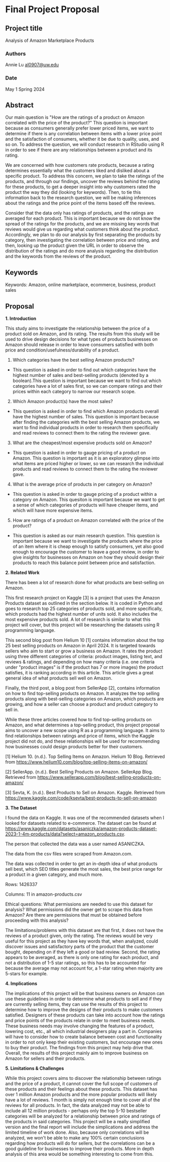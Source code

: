 # Final Project Proposal

## Project title

Analysis of Amazon Marketplace Products

### Authors

Annie Lu al0907@uw.edu
### Date

May 1
Spring 2024
## Abstract

Our main question is "How are the ratings of a product on Amazon correlated with the price of the product?" This question is important because as consumers generally prefer lower priced items, we want to determine if there is any correlation between items with a lower price point and the satisfaction of consumers, whether it be due to quality, uses, and so on. To address the question, we will conduct research in RStudio using R in order to see if there are any relationships between a product and its rating.

We are concerned with how customers rate products, because a rating determines essentially what the customers liked and disliked about a specific product. To address this concern, we plan to take the ratings of the products, and through our findings, uncover the reviews behind the rating for these products, to get a deeper insight into why customers rated the product the way they did (looking for keywords). Then, to tie this information back to the research question, we will be making inferences about the ratings and the price point of the items based off the reviews.

Consider that the data only has ratings of products, and the ratings are averaged for each product. This is important because we do not know the spread of the ratings for the products, and we are missing key words that reviews would give us regarding what customers think about the product. Accordingly, we plan to do our analysis by first separating the products by category, then investigating the correlation between price and rating, and then, looking up the product given the URL in order to observe the distribution of the ratings and do more analysis regarding the distribution and the keywords from the reviews of the product.

## Keywords

Keywords: Amazon, online marketplace, ecommerce, business, product sales

## Proposal

**1. Introduction**  

This study aims to investigate the relationship between the price of a product sold on Amazon, and its rating. The results from this study will be used to drive design decisions for what types of products businesses on Amazon should release in order to leave consumers satisfied with both price and condition/usefulness/durability of a product.

1. Which categories have the best selling Amazon products?
- This question is asked in order to find out which categories have the highest number of sales and best-selling products (denoted by a boolean).This question is important because we want to find out which categories have a lot of sales first, so we can compare ratings and their prices within each category to narrow our research scope.

2. Which Amazon product(s) have the most sales?
- This question is asked in order to find which Amazon products overall have the highest number of sales. This question is important because after finding the categories with the best selling Amazon products, we want to find individual products in order to research them specifically and read reviews to connect them to the rating the reviewer gave.

3. What are the cheapest/most expensive products sold on Amazon?
- This question is asked in order to gauge pricing of a product on Amazon. This question is important as it is an exploratory glimpse into what items are priced higher or lower, so we can research the individual products and read reviews to connect them to the rating the reviewer gave.

4. What is the average price of products in per category on Amazon?
- This question is asked in order to gauge pricing of a product within a category on Amazon. This quesiton is important because we want to get a sense of which categories of products will have cheaper items, and which will have more expensive items.

5. How are ratings of a product on Amazon correlated with the price of the product?
- This question is asked as our main research question. This question is important because we want to investigate the products where the price of an item where it is cheap enough to satisfy consumers, yet also good enough to encourage the customer to leave a good review, in order to give insights for businesses on Amazon on how they should design their products to reach this balance point between price and satisfaction.


**2. Related Work**

There has been a lot of research done for what products are best-selling on Amazon.

This first research project on Kaggle [3] is a project that uses the Amazon Products dataset as outlined in the section below. It is coded in Python and goes to research top 25 categories of products sold, and more specifically, which products had the highest number of units sold. It also includes the most expensive products sold. A lot of research is similar to what this project will cover, but this project will be researching the datasets using R programming language. 

This second blog post from Helium 10 [1] contains information about the top 25 best selling products on Amazon in April 2024. It is targeted towards sellers who aim to start or grow a business on Amazon. It rates the product using three different categories of criteria: product images, listing text, and reviews & ratings, and depending on how many criteria (i.e. one criteria under "product images" is if the product has 7 or more images) the product satisfies, it is ranking according in this article. This article gives a great general idea of what products sell well on Amazon.

Finally, the third post, a blog post from SellerApp [2], contains information on how to find top-selling products on Amazon. It analyzes the top selling products along with best-selling categories on Amazon, which products are growing, and how a seller can choose a product and product category to sell in.

While these three articles covered how to find top-selling products on Amazon, and what determines a top-selling product, this project proposal aims to uncover a new scope using R as a programming language. It aims to find relationships between ratings and price of items, which the Kaggle project did not do, and these relationships will be used for recommending how businesses could design products better for their customers.

[1] Helium 10. (n.d.). Top Selling Items on Amazon. Helium 10 Blog. Retrieved from https://www.helium10.com/blog/top-selling-items-on-amazon/

[2] SellerApp. (n.d.). Best Selling Products on Amazon. SellerApp Blog. Retrieved from https://www.sellerapp.com/blog/best-selling-products-on-amazon/

[3] Sevta, K. (n.d.). Best Products to Sell on Amazon. Kaggle. Retrieved from https://www.kaggle.com/code/ksevta/best-products-to-sell-on-amazon

**3. The Dataset**

I found the data on Kaggle. It was one of the recommended datasets when I looked for datasets related to e-commerce. The dataset can be found at https://www.kaggle.com/datasets/asaniczka/amazon-products-dataset-2023-1-4m-products/data?select=amazon_products.csv.

The person that collected the data was a user named ASANICZKA.

The data from the csv files were scraped from Amazon.com.

The data was collected in order to get an in-depth idea of what products sell best, which SEO titles generate the most sales, the best price range for a product in a given category, and much more.

Rows: 1426337

Columns: 11 in amazon-products.csv

Ethical questions: What permissions are needed to use this dataset for analysis? What permissions did the owner get to scrape this data from Amazon? Are there are permissions that must be obtained before proceeding with this analysis?

The limitations/problems with this dataset are that first, it does not have the reviews of a product given, only the rating. The reviews would be very useful for this project as they have key words that, when analyzed, could discover issues and satisfactory parts of the product that the customer bought, depending on if they left a good or bad review. Second, the rating appears to be averaged, as there is only one rating for each product, and not a distribution of 1-5 star ratings, so this has to be accounted for because the average may not account for, a 1-star rating when majority are 5-stars for example.

**4. Implications**

The implications of this project will be that business owners on Amazon can use these guidelines in order to determine what products to sell and if they are currently selling items, they can use the results of this project to determine how to improve the designs of their products to make customers satisfied. Designers of these products can take into account how the ratings and price points of the products relate in order to meet business needs. These business needs may involve changing the features of a product, lowering cost, etc., all which industrial designers play a part in. Companies will have to consider how to create balance between cost and functionality in order to not only keep their existing customers, but encourage new ones to buy their product. The findings from this project may help drive that. Overall, the results of this project mainly aim to improve business on Amazon for sellers and their products. 

**5. Limitations & Challenges**

While this project covers aims to discover the relationship between ratings and the price of a product, it cannot cover the full scope of customers of these products and their feelings about these products. This dataset has over 1 million Amazon products and the more popular products will likely have a lot of reviews. 1 month is simply not enough time to cover all of the reviews for all products. In fact, the data analyzed may not be able to include all 12 million products - perhaps only the top 5-10 bestseller categories will be analyzed for a relationship between price and ratings of the products in said categories. This project will be a really simplified version and the final report will include the simplications and address the limited timeline of work done. Also, because only correlations will be analyzed, we won't be able to make any 100% certain conclusions regarding how products will do for sellers, but the correlations can be a good guideline for businesses to improve their products. More in depth analysis of this area would be something interesting to come from this.